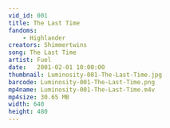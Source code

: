 ```yaml
---
vid_id: 001
title: The Last Time
fandoms:
    - Highlander
creators: Shimmertwins
song: The Last Time
artist: Fuel
date:   2001-02-01 10:00:00
thumbnail: Luminosity-001-The-Last-Time.jpg
barcode: Luminosity-001-The-Last-Time.png
mp4name: Luminosity-001-The-Last-Time.m4v
mp4size: 30.65 MB
width: 640
height: 480
---
```




